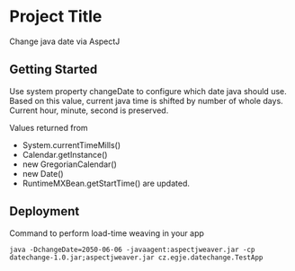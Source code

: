 # Project Title

Change java date via AspectJ 

## Getting Started

Use system property changeDate to configure which date java should use. Based on this value, current java time is shifted by number of whole days. Current hour, minute, second is preserved.

Values returned from
- System.currentTimeMills()
- Calendar.getInstance()
- new GregorianCalendar()
- new Date()
- RuntimeMXBean.getStartTime()
are updated.

## Deployment

Command to perform load-time weaving in your app

```
java -DchangeDate=2050-06-06 -javaagent:aspectjweaver.jar -cp datechange-1.0.jar;aspectjweaver.jar cz.egje.datechange.TestApp
```
